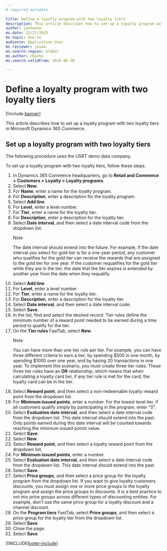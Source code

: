 ```yaml
--- 
# required metadata 
 
title: Define a loyalty program with two loyalty tiers
description: This article describes how to set up a loyalty program with two loyalty tiers in Microsoft Dynamics 365 Commerce. 
author: jashanno
ms.date: 12/21/2023
ms.topic: how-to
audience: Application User 
ms.reviewer: josaw
ms.search.region: Global
ms.author: chuzho
ms.search.validFrom: 2016-06-30 

---
```

# Define a loyalty program with two loyalty tiers

[!include [banner](../includes/banner.md)]

This article describes how to set up a loyalty program with two loyalty tiers in Microsoft Dynamics 365 Commerce.

## Set up a loyalty program with two loyalty tiers

The following procedure uses the USRT demo data company.

To set up a loyalty program with two loyalty tiers, follow these steps.

1. In Dynamics 365 Commerce headquarters, go to **Retail and Commerce \> Customers \> Loyalty \> Loyalty programs**.
1. Select **New**.
1. For **Name**, enter a name for the loyalty program.
1. For **Description**, enter a description for the loyalty program.
1. Select **Add line**.
1. For **Level**, enter a level number.
1. For **Tier**, enter a name for the loyalty tier.
1. For **Description**, enter a description for the loyalty tier.
1. Select **Date interval**, and then select a date interval code from the dropdown list.
    > [!NOTE]
    > The date interval should extend into the future. For example, if the date interval you select for gold tier is for a one-year period, any customer who qualifies for the gold tier can receive the rewards that are assigned to the gold tier for one year. If the customer requalifies for the gold tier while they are in the tier, the date that the tier expires is extended by another year from the date when they requalify.  
1. Select **Add line**.
1. For **Level**, enter a level number.
1. For **Tier**, enter a name for the loyalty tier.
1. For **Description**, enter a description for the loyalty tier.
1. Select **Date interval**, and then select a date interval code.
1. Select **Save**.
1. In the list, find and select the desired record. Tier rules define the minimum number of a reward point needed to be earned during a time period to qualify for the tier.  
1. On the **Tier rules** FastTab, select **New**.
    > [!NOTE]
    > You can have more than one tier rule per tier. For example, you can have three different criteria to earn a tier; by spending $500 in one month, by spending $1000 over one year, and by having 20 transactions in one year. To implement this scenario, you must create three tier rules. These three tier rules have an **OR** relationship, which means that when calculating a loyalty card tier, if any tier rule is met for the card, the loyalty card can be in the tier.
1. Select **Reward point**, and then select a non-redeemable loyalty reward point from the dropdown list.  
1. For **Minimum issued points**, enter a number. For the lowest level tier, if all customers qualify simply by participating in the program, enter "0".  
1. Select **Evaluation date interval**, and then select a date interval code from the dropdown list. This date interval should extend into the past. Only points earned during this date interval will be counted towards reaching the minimum issued points value.  
1. Select **Save**.
1. Select **New**.
1. Select **Reward point**, and then select a loyalty reward point from the dropdown list.
1. For **Minimum issued points**, enter a number.
1. Select **Evaluation date interval**, and then select a date interval code from the dropdown list. This date interval should extend into the past.  
1. Select **Save**.
1. Select **Price groups**, and then select a price group for the loyalty program from the dropdown list. If you want to give loyalty customers discounts, you must assign one or more price groups to the loyalty program and assign the price groups to discounts. It is a best practice to not mix price groups across different types of discounting entities. For example, don't use the same price group for a loyalty discount and a channel discount.  
1. On the **Program tiers** FastTab, select **Price groups**, and then select a price group for the loyalty tier from the dropdown list.
1. Select **Save**.
1. Close the page.
1. Select **Save**.



[!INCLUDE[footer-include](../../includes/footer-banner.md)]

